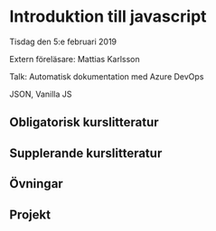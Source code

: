 # Introduktion till javascript
Tisdag den 5:e februari 2019

Extern föreläsare: Mattias Karlsson

Talk: Automatisk dokumentation med Azure DevOps

JSON, Vanilla JS

## Obligatorisk kurslitteratur
## Supplerande kurslitteratur
## Övningar
## Projekt

